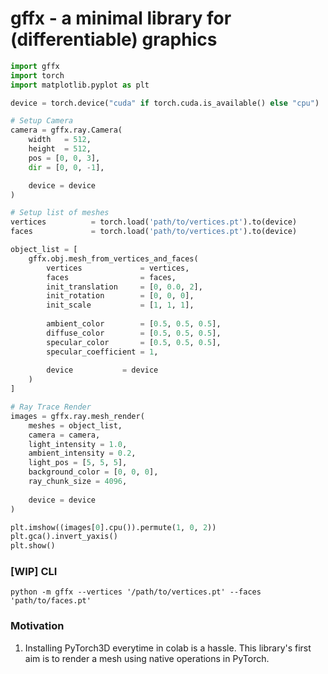 # gffx - a minimal library for (differentiable) graphics

```Python
import gffx
import torch
import matplotlib.pyplot as plt

device = torch.device("cuda" if torch.cuda.is_available() else "cpu")

# Setup Camera
camera = gffx.ray.Camera(
    width   = 512,
    height  = 512,
    pos = [0, 0, 3],
    dir = [0, 0, -1],

    device = device
)

# Setup list of meshes
vertices          = torch.load('path/to/vertices.pt').to(device)
faces             = torch.load('path/to/vertices.pt').to(device)

object_list = [
    gffx.obj.mesh_from_vertices_and_faces(
        vertices             = vertices,
        faces                = faces,
        init_translation     = [0, 0.0, 2],
        init_rotation        = [0, 0, 0],
        init_scale           = [1, 1, 1],
        
        ambient_color        = [0.5, 0.5, 0.5],
        diffuse_color        = [0.5, 0.5, 0.5],
        specular_color       = [0.5, 0.5, 0.5],
        specular_coefficient = 1,
        
        device           = device
    )
]

# Ray Trace Render
images = gffx.ray.mesh_render(
    meshes = object_list,
    camera = camera,
    light_intensity = 1.0,
    ambient_intensity = 0.2,
    light_pos = [5, 5, 5],
    background_color = [0, 0, 0],
    ray_chunk_size = 4096,
    
    device = device
)

plt.imshow((images[0].cpu()).permute(1, 0, 2))
plt.gca().invert_yaxis()
plt.show()
```

### [WIP] CLI
```
python -m gffx --vertices '/path/to/vertices.pt' --faces 'path/to/faces.pt'
```

### Motivation
1. Installing PyTorch3D everytime in colab is a hassle. This library's first aim is to render a mesh using native operations in PyTorch.